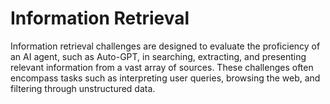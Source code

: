 # Information Retrieval

Information retrieval challenges are designed to evaluate the proficiency of an AI agent, such as Auto-GPT, in searching, extracting, and presenting relevant information from a vast array of sources. These challenges often encompass tasks such as interpreting user queries, browsing the web, and filtering through unstructured data.